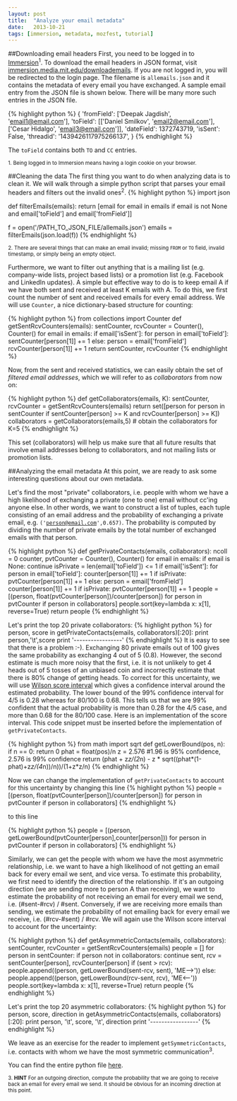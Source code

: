 ```yaml
---
layout: post
title:  "Analyze your email metadata"
date:   2013-10-21
tags: [immersion, metadata, mozfest, tutorial]
---
```


##Downloading email headers
First, you need to be logged in to [Immersion](https://immersion.media.mit.edu)<sup>1</sup>. To download the email headers in JSON format, visit <a href="https://immersion.media.mit.edu/downloademails" target="_blank">immersion.media.mit.edu/downloademails</a>. If you are not logged in, you will be redirected to the login page. The filename is <code>allemails.json</code> and it contains the metadata of every email you have exchanged. A sample email entry from the JSON file is shown below. There will be many more such entries in the JSON file.

{% highlight python %}
{ 'fromField': ['Deepak Jagdish', 'email1@email.com'],
  'toField': [['Daniel Smilkov', 'email2@email.com'],['Cesar Hidalgo', 'email3@email.com']],
  'dateField': 1372743719,
  'isSent': False,
  'threadid': '1439426117975266137',
}
{% endhighlight %}


The <code>toField</code> contains both <code>TO</code> and <code>CC</code> entries.

<sup>1. Being logged in to Immersion means having a login cookie on your browser.
</sup>

##Cleaning the data
The first thing you want to do when analyzing data is to clean it. We will walk through a simple python script that parses your email headers and filters out the invalid ones<sup>2</sup>.
{% highlight python %}
import json
    
def filterEmails(emails):
  return [email for email in emails if email is not None and email['toField'] and email['fromField']]

f = open('/PATH_TO_JSON_FILE/allemails.json')
emails = filterEmails(json.load(f))
{% endhighlight %}
    
    
<sup>2. There are several things that can make an email invalid; missing  <code>FROM</code> or <code>TO</code> field, invalid timestamp, or simply being an empty object.
</sup>

Furthermore, we want to filter out anything that is a mailing list (e.g. company-wide lists, project based lists) or a promotion list (e.g. Facebook and LinkedIn updates). A simple but effective way to do is to keep email A if we have both sent and received at least K emails with A. To do this, we first count the number of sent and received emails for every email address. We will use <code>Counter</code>, a nice dictionary-based structure for counting:

{% highlight python %}
from collections import Counter
def getSentRcvCounters(emails):
  sentCounter, rcvCounter = Counter(), Counter()
  for email in emails:
    if email['isSent']:
      for person in email['toField']:
        sentCounter[person[1]] += 1
    else:
      person = email['fromField']
      rcvCounter[person[1]] += 1
  return sentCounter, rcvCounter
{% endhighlight %}

Now, from the sent and received statistics, we can easily obtain the set of *filtered email addresses*, which we will refer to as *collaborators* from now on:

{% highlight python %}
def getCollaborators(emails, K):
  sentCounter, rcvCounter = getSentRcvCounters(emails)
  return set([person for person in sentCounter if sentCounter[person] >= K and rcvCounter[person] >= K])
collaborators = getCollaborators(emails,5) # obtain the collaborators for K=5
{% endhighlight %}

This set (collaborators) will help us make sure that all future results that involve email addresses belong to collaborators, and not mailing lists or promotion lists.

##Analyzing the email metadata
At this point, we are ready to ask some interesting questions about our own metadata.

Let's find the most "private" collaborators, i.e. people with whom we have a high likelihood of exchanging a private (one to one) email without cc'ing anyone else. In other words, we want to construct a list of tuples, each tuple consisting of an email address and the probability of exchanging a private email, e.g. <code>('person@email.com',0.657)</code>. The probability is computed by dividing the number of private emails by the total number of exchanged emails with that person.

{% highlight python %}
def getPrivateContacts(emails, collaborators):
  ncoll = 0
  counter, pvtCounter = Counter(), Counter()
  for email in emails:
    if email is None: continue
    isPrivate = len(email['toField']) <= 1
    if email['isSent']:
      for person in email['toField']:
        counter[person[1]] += 1
        if isPrivate: pvtCounter[person[1]] += 1
    else:
      person = email['fromField']
      counter[person[1]] += 1
      if isPrivate: pvtCounter[person[1]] += 1
  people = [(person, float(pvtCounter[person])/counter[person]) for person in pvtCounter if person in collaborators]
  people.sort(key=lambda x: x[1], reverse=True)
  return people
{% endhighlight %}

Let's print the top 20 private collaborators:
{% highlight python %}
for person, score in getPrivateContacts(emails, collaborators)[:20]:
  print person,'\t',score
print '-----------------'
{% endhighlight %}
It is easy to see that there is a problem :-). Exchanging 80 private emails out of 100 gives the same probability as exchanging 4 out of 5 (0.8). However, the second estimate is much more noisy that the first, i.e. it is not unlikely to get 4 heads out of 5 tosses of an unbiased coin and incorrectly estimate that there is 80% change of getting heads. To correct for this uncertainty, we will use [Wilson score interval][wilson-score] which gives a confidence interval around the estimated probability. The lower bound of the 99% confidence interval for 4/5 is 0.28 whereas for 80/100 is 0.68. This tells us that we are 99% confident that the actual probability is more than 0.28 for the 4/5 case, and more than 0.68 for the 80/100 case. Here is an implementation of the score interval. This code snippet must be inserted before the implementation of <code>getPrivateContacts</code>.

{% highlight python %}
from math import sqrt
def getLowerBound(pos, n):
  if n == 0: return 0
  phat = float(pos)/n
  z = 2.576 #1.96 is 95% confidence, 2.576 is 99% confidence
  return (phat + z*z/(2*n) - z * sqrt((phat*(1-phat)+z*z/(4*n))/n))/(1+z*z/n)
{% endhighlight %}

Now we can change the implementation of <code>getPrivateContacts</code> to account for this uncertainty by changing this line
{% highlight python %}
people = [(person, float(pvtCounter[person])/counter[person]) for person in pvtCounter if person in collaborators]
{% endhighlight %}

to this line

{% highlight python %}
people = [(person, getLowerBound(pvtCounter[person],counter[person])) for person in pvtCounter if person in collaborators]
{% endhighlight %}

Similarly, we can get the people with whom we have the most asymmetric relationship, i.e. we want to have a high likelihood of not getting an email back for every email we sent, and vice versa. To estimate this probability, we first need to identify the direction of the relationship. If it's an outgoing direction (we are sending more to person A than receiving), we want to estimate the probability of not receiving an email for every email we send, i.e. (#sent-#rcv) / #sent. Conversely, if we are receiving more emails than sending, we estimate the probability of not emailing back for every email we receive, i.e. (#rcv-#sent) / #rcv. We will again use the Wilson score interval to account for the uncertainty:

{% highlight python %}
def getAsymmetricContacts(emails, collaborators):
  sentCounter, rcvCounter = getSentRcvCounters(emails)
  people = []
  for person in sentCounter:
    if person not in collaborators: continue
    sent, rcv = sentCounter[person], rcvCounter[person]
    if (sent > rcv):
      people.append((person, getLowerBound(sent-rcv, sent), 'ME-->'))
    else:
      people.append((person, getLowerBound(rcv-sent, rcv), 'ME<--'))
  people.sort(key=lambda x: x[1], reverse=True)
  return people
{% endhighlight %}

Let's print the top 20 asymmetric collaborators:
{% highlight python %}
for person, score, direction in getAsymmetricContacts(emails, collaborators)[:20]:
  print person, '\t', score, '\t', direction
print '-----------------'
{% endhighlight %}

We leave as an exercise for the reader to implement <code>getSymmetricContacts</code>, i.e. contacts with whom we have the most symmetric communication<sup>3</sup>.

You can find the entire python file [here](/static/simple-analysis.py).

<sup>
	3. <b>HINT</b> For an outgoing direction, compute the probability that we are going to receive back an email for every email we send. It should be obvious for an incoming direction at this point.
	<!-- <br/>4. Occasionally, I get emails that require my input, so I email back, and these sources satisfy the collaborator threshold. -->
</sup>


[wilson-score]: http://en.wikipedia.org/wiki/Binomial_proportion_confidence_interval#Wilson_score_interval

